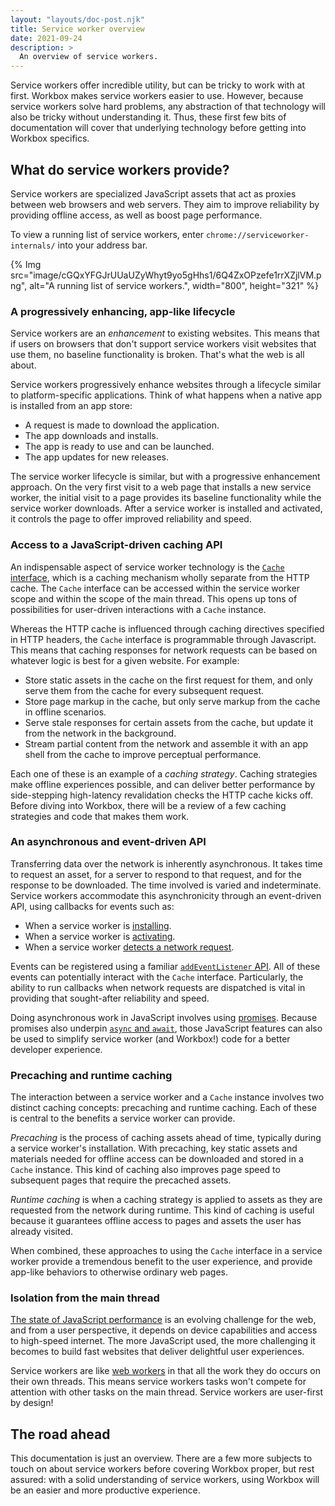 ```yaml
---
layout: "layouts/doc-post.njk"
title: Service worker overview
date: 2021-09-24
description: >
  An overview of service workers.
---
```


Service workers offer incredible utility,
but can be tricky to work with at first.
Workbox makes service workers easier to use.
However, because service workers solve hard problems,
any abstraction of that technology will also be tricky without understanding it.
Thus, these first few bits of documentation will cover that underlying technology before getting into Workbox specifics.

## What do service workers provide?

Service workers are specialized JavaScript assets that act as proxies between web browsers and web servers.
They aim to improve reliability by providing offline access,
as well as boost page performance.

To view a running list of service workers, enter `chrome://serviceworker-internals/` into your address bar.

{% Img src="image/cGQxYFGJrUUaUZyWhyt9yo5gHhs1/6Q4ZxOPzefe1rrXZjlVM.png", alt="A running list of service workers.", width="800", height="321" %}

### A progressively enhancing, app-like lifecycle

Service workers are an _enhancement_ to existing websites.
This means that if users on browsers that don't support service workers visit websites that use them,
no baseline functionality is broken. That's what the web is all about.

Service workers progressively enhance websites through a lifecycle similar to platform-specific applications.
Think of what happens when a native app is installed from an app store:

- A request is made to download the application.
- The app downloads and installs.
- The app is ready to use and can be launched.
- The app updates for new releases.

The service worker lifecycle is similar,
but with a progressive enhancement approach.
On the very first visit to a web page that installs a new service worker,
the initial visit to a page provides its baseline functionality while the service worker downloads.
After a service worker is installed and activated,
it controls the page to offer improved reliability and speed.

### Access to a JavaScript-driven caching API

An indispensable aspect of service worker technology is the [`Cache` interface](https://developer.mozilla.org/docs/Web/API/Cache),
which is a caching mechanism wholly separate from the HTTP cache.
The `Cache` interface can be accessed within the service worker scope and within the scope of the main thread.
This opens up tons of possibilities for user-driven interactions with a `Cache` instance.

Whereas the HTTP cache is influenced through caching directives specified in HTTP headers,
the `Cache` interface is programmable through Javascript.
This means that caching responses for network requests can be based on whatever logic is best for a given website.
For example:

- Store static assets in the cache on the first request for them,
and only serve them from the cache for every subsequent request.
- Store page markup in the cache,
but only serve markup from the cache in offline scenarios.
- Serve stale responses for certain assets from the cache,
but update it from the network in the background.
- Stream partial content from the network and assemble it with an app shell from the cache to improve perceptual performance.

Each one of these is an example of a _caching strategy_.
Caching strategies make offline experiences possible,
and can deliver better performance by side-stepping high-latency revalidation checks the HTTP cache kicks off.
Before diving into Workbox, there will be a review of a few caching strategies and code that makes them work.

### An asynchronous and event-driven API

Transferring data over the network is inherently asynchronous.
It takes time to request an asset, for a server to respond to that request,
and for the response to be downloaded. The time involved is varied and indeterminate.
Service workers accommodate this asynchronicity through an event-driven API,
using callbacks for events such as:

- When a service worker is [installing](https://developer.mozilla.org/docs/Web/API/ServiceWorkerGlobalScope/install_event).
- When a service worker is [activating](https://developer.mozilla.org/docs/Web/API/ServiceWorkerGlobalScope/activate_event).
- When a service worker [detects a network request](https://developer.mozilla.org/docs/Web/API/ServiceWorkerGlobalScope/fetch_event).

Events can be registered using a familiar
[`addEventListener` API](https://developer.mozilla.org/docs/Web/API/EventTarget/addEventListener).
All of these events can potentially interact with the `Cache` interface.
Particularly, the ability to run callbacks when network requests are dispatched is vital in providing that sought-after reliability and speed.

Doing asynchronous work in JavaScript involves using
[promises](https://developer.mozilla.org/docs/Web/JavaScript/Reference/Global_Objects/Promise).
Because promises also underpin
[`async` and `await`](https://developer.mozilla.org/docs/Learn/JavaScript/Asynchronous/Async_await),
those JavaScript features can also be used to simplify service worker (and Workbox!) code for a better developer experience.

### Precaching and runtime caching

The interaction between a service worker and a `Cache` instance involves two distinct caching concepts:
precaching and runtime caching.
Each of these is central to the benefits a service worker can provide.

_Precaching_ is the process of caching assets ahead of time,
typically during a service worker's installation.
With precaching, key static assets and materials needed for offline access can be downloaded and stored in a `Cache` instance.
This kind of caching also improves page speed to subsequent pages that require the precached assets.

_Runtime caching_ is when a caching strategy is applied to assets as they are requested from the network during runtime.
This kind of caching is useful because it guarantees offline access to pages and assets the user has already visited.

When combined, these approaches to using the `Cache` interface in a service worker provide a tremendous benefit to the user experience,
and provide app-like behaviors to otherwise ordinary web pages.

### Isolation from the main thread

[The state of JavaScript performance](https://httparchive.org/reports/state-of-javascript)
is an evolving challenge for the web, and from a user perspective,
it depends on device capabilities and access to high-speed internet.
The more JavaScript used,
the more challenging it becomes to build fast websites that deliver delightful user experiences.

Service workers are like [web workers](https://developer.mozilla.org/docs/Web/API/Web_Workers_API/Using_web_workers)
in that all the work they do occurs on their own threads.
This means service workers tasks won't compete for attention with other tasks on the main thread.
Service workers are user-first by design!

## The road ahead

This documentation is just an overview.
There are a few more subjects to touch on about service workers before covering Workbox proper,
but rest assured: with a solid understanding of service workers,
using Workbox will be an easier and more productive experience.

